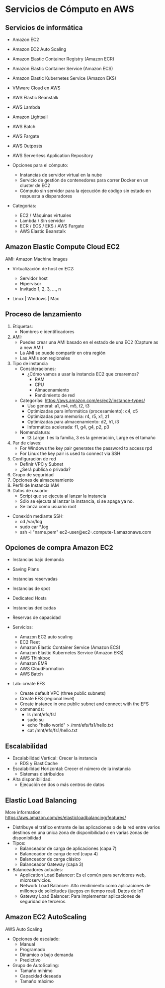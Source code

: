 # Servicios de Cómputo en AWS

## Servicios de informática

* Amazon EC2
* Amazon EC2 Auto Scaling
* Amazon Elastic Container Registry (Amazon ECR)
* Amazon Elastic Container Service (Amazon ECS)
* Amazon Elastic Kubernetes Service (Amazon EKS)
* VMware Cloud en AWS
* AWS Elastic Beanstalk
* AWS Lambda
* Amazon Lightsail
* AWS Batch
* AWS Fargate
* AWS Outposts
* AWS Serverless Application Repository

* Opciones para el cómputo:
    * Instancias de servidor virtual en la nube
    * Servicio de gestión de contenedores para correr Docker en un cluster de EC2
    * Cómputo sin servidor para la ejecución de código sin estado en respuesta a disparadores

* Categorías:
    * EC2 / Máquinas virtuales
    * Lambda / Sin servidor
    * ECR / ECS / EKS / AWS Fargate 
    * AWS Elastic Beanstalk

## Amazon Elastic Compute Cloud EC2

AMI: Amazon Machine Images

* Virtualización de host en EC2:
    * Servidor host
    * Hipervisor
    * Invitado 1, 2, 3, ..., n

* Linux | Windows | Mac

## Proceso de lanzamiento

1. Etiquetas:
    * Nombres e identificadores
2. AMI:
    * Puedes crear una AMI basado en el estado de una EC2 (Capture as a new AMI)
    * La AMI se puede compartir en otra región
    * Las AMIs son regionales
3. Tipo de instancia
    * Consideraciones:
        * ¿Cómo vamos a usar la instancia EC2 que crearemos?
            * RAM
            * CPU
            * Almacenamiento
            * Rendimiento de red
    * Categorías: https://aws.amazon.com/es/ec2/instance-types/
        * Uso general: a1, m4, m5, t2, t3
        * Optimizadas para informática (procesamiento): c4, c5
        * Optimizadas para memoria: r4, r5, x1, z1
        * Optimizadas para almacenamiento: d2, h1, i3
        * Informática acelerada: f1, g4, g4, p2, p3
    * Nomenclatura:
        * t3.Large: t es la familia, 3 es la generación, Large es el tamaño
4. Par de claves:
    * For Windows the key pair generates the password to access rpd
    * For Linux the key pair is used to connect via SSH
5. Configuración de red
    * Definir VPC y Subnet
    * ¿Será pública o privada?
6. Grupo de seguridad
7. Opciones de almacenamiento
8. Perfil de Instancia IAM
9. Datos de usuario:
    * Script que se ejecuta al lanzar la instancia
    * Sólo se ejecuta al lanzar la instancia, si se apaga ya no.
    * Se lanza como usuario root

* Conexión mediante SSH:
    * cd /var/log
    * sudo car *.log
    * ssh -i "name.pem" ec2-user@ec2-.compute-1.amazonaws.com

## Opciones de compra Amazon EC2

* Instancias bajo demanda
* Saving Plans
* Instancias reservadas
* Instancias de spot
* Dedicated Hosts
* Instancias dedicadas
* Reservas de capacidad

* Servicios:
    * Amazon EC2 auto scaling
    * EC2 Fleet
    * Amazon Elastic Container Service (Amazon ECS)
    * Amazon Elastic Kubernetes Service (Amazon EKS)
    * AWS Thinkbox
    * Amazon EMR
    * AWS CloudFormation
    * AWS Batch

* Lab: create EFS
    * Create default VPC (three public subnets)
    * Create EFS (regional level)
    * Create instance in one public subnet and connect with the EFS
    * commands:
        * ls /mnt/efs/fs1
        * sudo su
        * echo "hello world" > /mnt/efs/fs1/hello.txt
        * cat /mnt/efs/fs1/hello.txt

## Escalabilidad

* Escalabilidad Vertical: Crecer la instancia
    * RDS y ElastiCache
* Escalabilidad Horizontal: Crecer el número de la instancia
    * Sistemas distribuidos
* Alta disponibilidad:
    * Ejecución en dos o más centros de datos

## Elastic Load Balancing

More information: https://aws.amazon.com/es/elasticloadbalancing/features/

* Distribuye el tráfico entrante de las aplicaciones o de la red entre varios destinos en una única zona de disponibilidad o en varias zonas de disponibilidad
* Tipos:
    * Balanceador de carga de aplicaciones (capa 7)
    * Balanceador de carga de red (capa 4)
    * Balanceador de carga clásico 
    * Balanceador Gateway (capa 3)
* Balanceadores actuales:
    * Application Load Balancer: Es el común para servidores web, microservicios. 
    * Network Load Balancer: Alto rendimiento como aplicaciones de millones de solicitudes (juegos en tiempo real). Datos de IoT
    * Gateway Load Balancer: Para implementar aplicaciones de seguridad de terceros. 

## Amazon EC2 AutoScaling

AWS Auto Scaling

* Opciones de escalado:
    * Manual
    * Programado
    * Dinámico o bajo demanda
    * Predictivo
* Grupo de AutoScaling:
    * Tamaño mínimo
    * Capacidad deseada
    * Tamaño máximo